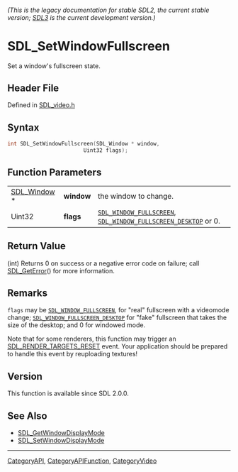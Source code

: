 ###### (This is the legacy documentation for stable SDL2, the current stable version; [SDL3](https://wiki.libsdl.org/SDL3/) is the current development version.)
# SDL_SetWindowFullscreen

Set a window's fullscreen state.

## Header File

Defined in [SDL_video.h](https://github.com/libsdl-org/SDL/blob/SDL2/include/SDL_video.h)

## Syntax

```c
int SDL_SetWindowFullscreen(SDL_Window * window,
                        Uint32 flags);
```

## Function Parameters

|                            |            |                                                                                                                          |
| -------------------------- | ---------- | ------------------------------------------------------------------------------------------------------------------------ |
| [SDL_Window](SDL_Window) * | **window** | the window to change.                                                                                                    |
| Uint32                     | **flags**  | [`SDL_WINDOW_FULLSCREEN`](SDL_WINDOW_FULLSCREEN), [`SDL_WINDOW_FULLSCREEN_DESKTOP`](SDL_WINDOW_FULLSCREEN_DESKTOP) or 0. |

## Return Value

(int) Returns 0 on success or a negative error code on failure; call
[SDL_GetError](SDL_GetError)() for more information.

## Remarks

`flags` may be [`SDL_WINDOW_FULLSCREEN`](SDL_WINDOW_FULLSCREEN), for "real"
fullscreen with a videomode change;
[`SDL_WINDOW_FULLSCREEN_DESKTOP`](SDL_WINDOW_FULLSCREEN_DESKTOP) for "fake"
fullscreen that takes the size of the desktop; and 0 for windowed mode.

Note that for some renderers, this function may trigger an
[SDL_RENDER_TARGETS_RESET](SDL_RENDER_TARGETS_RESET) event. Your
application should be prepared to handle this event by reuploading
textures!

## Version

This function is available since SDL 2.0.0.

## See Also

- [SDL_GetWindowDisplayMode](SDL_GetWindowDisplayMode)
- [SDL_SetWindowDisplayMode](SDL_SetWindowDisplayMode)

----
[CategoryAPI](CategoryAPI), [CategoryAPIFunction](CategoryAPIFunction), [CategoryVideo](CategoryVideo)

